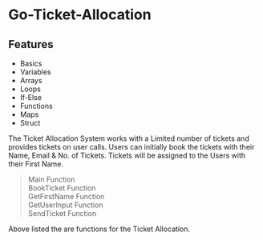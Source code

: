 # Go-Ticket-Allocation
## Features
- Basics
- Variables
- Arrays
- Loops
- If-Else
- Functions
- Maps
- Struct

The Ticket Allocation System works with a Limited number of tickets and provides tickets on user calls.
Users can initially book the tickets with their Name, Email & No. of Tickets.
Tickets will be assigned to the Users with their First Name.

> Main Function \
> BookTicket Function \
> GetFirstName Function \
> GetUserInput Function \
> SendTicket Function 

Above listed the are functions for the Ticket Allocation.
